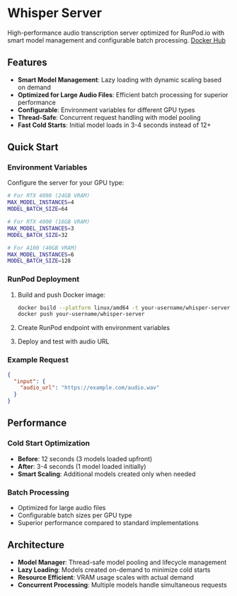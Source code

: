 # Whisper Server

High-performance audio transcription server optimized for RunPod.io with smart model management and configurable batch processing. [Docker Hub](https://hub.docker.com/r/rushiy26/whisper-server)

## Features

- **Smart Model Management**: Lazy loading with dynamic scaling based on demand
- **Optimized for Large Audio Files**: Efficient batch processing for superior performance
- **Configurable**: Environment variables for different GPU types
- **Thread-Safe**: Concurrent request handling with model pooling
- **Fast Cold Starts**: Initial model loads in 3-4 seconds instead of 12+

## Quick Start

### Environment Variables

Configure the server for your GPU type:

```bash
# For RTX 4090 (24GB VRAM)
MAX_MODEL_INSTANCES=4
MODEL_BATCH_SIZE=64

# For RTX 4000 (16GB VRAM) 
MAX_MODEL_INSTANCES=3
MODEL_BATCH_SIZE=32

# For A100 (40GB VRAM)
MAX_MODEL_INSTANCES=6
MODEL_BATCH_SIZE=128
```

### RunPod Deployment

1. Build and push Docker image:
   ```bash
   docker build --platform linux/amd64 -t your-username/whisper-server:v1.0.0 .
   docker push your-username/whisper-server
   ```

2. Create RunPod endpoint with environment variables
3. Deploy and test with audio URL

### Example Request

```json
{
  "input": {
    "audio_url": "https://example.com/audio.wav"
  }
}
```

## Performance

### Cold Start Optimization
- **Before**: 12 seconds (3 models loaded upfront)
- **After**: 3-4 seconds (1 model loaded initially)
- **Smart Scaling**: Additional models created only when needed

### Batch Processing
- Optimized for large audio files
- Configurable batch sizes per GPU type
- Superior performance compared to standard implementations

## Architecture

- **Model Manager**: Thread-safe model pooling and lifecycle management
- **Lazy Loading**: Models created on-demand to minimize cold starts
- **Resource Efficient**: VRAM usage scales with actual demand
- **Concurrent Processing**: Multiple models handle simultaneous requests